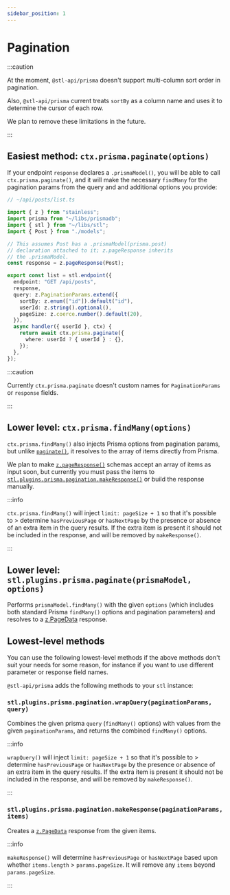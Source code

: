 ```yaml
---
sidebar_position: 1
---
```


# Pagination

:::caution

At the moment, `@stl-api/prisma` doesn't support multi-column
sort order in pagination.

Also, `@stl-api/prisma` current treats `sortBy` as a column name
and uses it to determine the cursor of each row.

We plan to remove these limitations in the future.

:::

## Easiest method: `ctx.prisma.paginate(options)`

If your endpoint `response` declares a `.prismaModel()`, you will
be able to call `ctx.prisma.paginate()`, and it will make the
necessary `findMany` for the pagination params from the query and
and additional options you provide:

```ts
// ~/api/posts/list.ts

import { z } from "stainless";
import prisma from "~/libs/prismadb";
import { stl } from "~/libs/stl";
import { Post } from "./models";

// This assumes Post has a .prismaModel(prisma.post)
// declaration attached to it; z.pageResponse inherits
// the .prismaModel.
const response = z.pageResponse(Post);

export const list = stl.endpoint({
  endpoint: "GET /api/posts",
  response,
  query: z.PaginationParams.extend({
    sortBy: z.enum(["id"]).default("id"),
    userId: z.string().optional(),
    pageSize: z.coerce.number().default(20),
  }),
  async handler({ userId }, ctx) {
    return await ctx.prisma.paginate({
      where: userId ? { userId } : {},
    });
  },
});
```

:::caution

Currently `ctx.prisma.paginate` doesn't custom names for `PaginationParams`
or `response` fields.

:::

## Lower level: `ctx.prisma.findMany(options)`

`ctx.prisma.findMany()` also injects Prisma options from pagination
params, but unlike [`paginate()`](#easiest-method-ctxprismapaginateoptions), it resolves to the array of items
directly from Prisma.

We plan to make [`z.pageResponse()`](/stl/pagination#zpageresponseitem)
schemas accept an array of items
as input soon, but currently you must pass the items to
[`stl.plugins.prisma.pagination.makeResponse()`](#stlpluginsprismapaginationmakeresponsepaginationparams-items)
or build the response manually.

:::info

`ctx.prisma.findMany()` will inject `limit: pageSize + 1` so that
it's possible to > determine `hasPreviousPage` or `hasNextPage` by
the presence or absence of an extra item in the query results.
If the extra item is present it should not be included in the
response, and will be removed by `makeResponse()`.

:::

## Lower level: `stl.plugins.prisma.paginate(prismaModel, options)`

Performs `prismaModel.findMany()` with the given `options` (which
includes both standard Prisma `findMany()` options and pagination
parameters) and resolves to a [z.PageData](/stl/pagination#zpagedatai) response.

## Lowest-level methods

You can use the following lowest-level methods if the above methods
don't suit your needs for some reason, for instance if you want
to use different parameter or response field names.

`@stl-api/prisma` adds the following methods to your `stl` instance:

### `stl.plugins.prisma.pagination.wrapQuery(paginationParams, query)`

Combines the given prisma `query` (`findMany()` options) with values
from the given `paginationParams`, and returns the combined `findMany()` options.

:::info

`wrapQuery()` will inject `limit: pageSize + 1` so that it's
possible to > determine `hasPreviousPage` or `hasNextPage` by
the presence or absence of an extra item in the query results.
If the extra item is present it should not be included in the
response, and will be removed by `makeResponse()`.

:::

### `stl.plugins.prisma.pagination.makeResponse(paginationParams, items)`

Creates a [`z.PageData`](/stl/pagination#zpagedatai) response from the given items.

:::info

`makeResponse()` will determine `hasPreviousPage` or `hasNextPage`
based upon whether `items.length` > `params.pageSize`.
It will remove any `items` beyond `params.pageSize`.

:::
